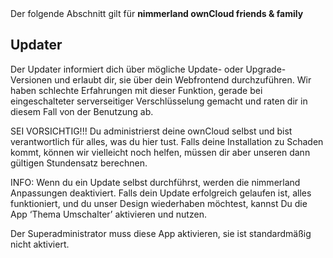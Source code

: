 <div class="alert alert-info">
Der folgende Abschnitt gilt für 
<strong>nimmerland ownCloud friends & family</strong>
</div>

## Updater

Der Updater informiert dich über mögliche Update- oder Upgrade-Versionen und erlaubt dir, sie über dein Webfrontend durchzuführen. Wir haben schlechte Erfahrungen mit dieser Funktion, gerade bei eingeschalteter serverseitiger Verschlüsselung gemacht und raten dir in diesem Fall von der Benutzung ab.

SEI VORSICHTIG!!! Du administrierst deine ownCloud selbst und bist verantwortlich für alles, was du hier tust. Falls deine Installation zu Schaden kommt, können wir vielleicht noch helfen, müssen dir aber unseren dann gültigen Stundensatz berechnen.

INFO: Wenn du ein Update selbst durchführst, werden die nimmerland Anpassungen deaktiviert. Falls dein Update erfolgreich gelaufen ist, alles funktioniert, und du unser Design wiederhaben möchtest, kannst Du die App ‘Thema Umschalter’ aktivieren und nutzen.

Der Superadministrator muss diese App aktivieren, sie ist standardmäßig nicht aktiviert.
